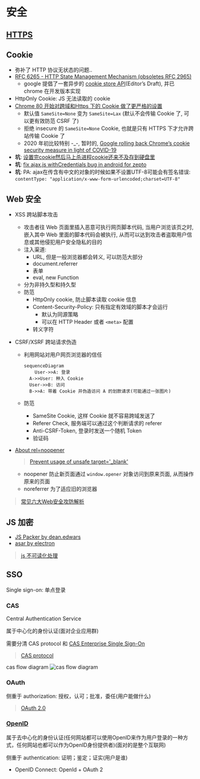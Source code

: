 # 安全

## [HTTPS](2018-05-18-https.md)

## Cookie

* 弥补了 HTTP 协议无状态的问题..
* [RFC 6265 - HTTP State Management Mechanism (obsoletes RFC 2965)](https://tools.ietf.org/html/rfc6265)
  * google 提倡了一套异步的 [cookie store API](https://wicg.github.io/cookie-store/)(Editor’s Draft), 并已 chrome 在开发版本实现
* HttpOnly Cookie: JS 无法读取的 cookie
* [Chrome 80 开始对跨域和Https 下的 Cookie 做了更严格的设置](https://harttle.land/2020/01/27/secure-cookies.html)
  * 默认值 `SameSite=None` 变为 `SameSite=Lax` (默认不会传输 Cookie 了, 可以更有效防范 CSRF 了)
  * 拒绝 insecure 的 `SameSite=None` Cookie, 也就是只有 HTTPS 下才允许跨站传输 Cookie 了
  * 2020 年初比较特别 -_-, 暂时的, [Google rolling back Chrome’s cookie security measure in light of COVID-19](https://9to5google.com/2020/04/03/chrome-rolls-back-cookie/)
* **坑**: [设置完cookie然后马上杀进程cookie还来不及存到硬盘里](https://code.google.com/p/chromium/issues/detail?id=496564)
* **坑**: [fix ajax.js withCredentials bug in android for zepto](https://github.com/madrobby/zepto/pull/935)
* **坑**: PA: ajax在传含有中文的对象的时候如果不设置UTF-8可能会有签名错误: `contentType: "application/x-www-form-urlencoded;charset=UTF-8"`

## Web 安全

* XSS 跨站脚本攻击
  * 攻击者往 Web 页面里插入恶意可执行网页脚本代码, 当用户浏览该页之时, 嵌入其中 Web 里面的脚本代码会被执行, 从而可以达到攻击者盗取用户信息或其他侵犯用户安全隐私的目的
  * 注入渠道:
    * URL, 但是一般浏览器都会转义, 可以防范大部分
    * document.referrer
    * 表单
    * eval, new Function
  * 分为非持久型和持久型
  * 防范
    * HttpOnly cookie, 防止脚本读取 cookie 信息
    * Content-Security-Policy: 只有指定有效域的脚本才会运行
      * 默认为同源策略
      * 可以在 HTTP Header 或者 `<meta>`  配置
    * 转义字符
* CSRF/XSRF 跨站请求伪造
  * 利用网站对用户网页浏览器的信任

    ```mermaid
    sequenceDiagram
    	User->>A: 登录
      A->>User: 种入 Cookie
      User->>B: 访问
      B->>A: 带着 Cookie 并伪造访问 A 的划款请求(可能通过一张图片)
    ```

  * 防范
    * SameSite Cookie, 这样 Cookie  就不容易跨域发送了
    * Referer Check, 服务端可以通过这个判断请求的 referer
    * Anti-CSRF-Token, 登录时发送一个随机 Token
    * 验证码

* [About rel=noopener](https://mathiasbynens.github.io/rel-noopener/#hax)
  > [Prevent usage of unsafe target='_blank'](https://github.com/yannickcr/eslint-plugin-react/blob/master/docs/rules/jsx-no-target-blank.md)
  * noopener 防止新页面通过 `window.opener` 对象访问到原来页面, 从而操作原来的页面
  * noreferrer 为了适应旧的浏览器

> [常见六大Web安全攻防解析](https://github.com/ljianshu/Blog/issues/56)

## JS 加密

* [JS Packer by dean.edwars](http://dean.edwards.name/packer/)
* [asar by electron](https://github.com/electron/asar)

> [js 不可读化处理](https://www.zhihu.com/question/28468459)

## SSO

Single sign-on: 单点登录

### CAS

Central Authentication Service

属于中心化的身份认证(面对企业应用群)

需要分清 CAS protocol 和 [CAS Enterprise Single Sign-On](https://apereo.github.io/cas/4.2.x/planning/Architecture.html)

> [CAS protocol](https://apereo.github.io/cas/4.2.x/protocol/CAS-Protocol.html)

cas flow diagram
![cas flow diagram](https://apereo.github.io/cas/5.1.x/images/cas_flow_diagram.png)

### OAuth

侧重于 authorization: 授权，认可；批准，委任(用户能做什么)

> [OAuth 2.0](https://oauth.net/2/)

### [OpenID](http://openid.net/)

属于去中心化的身份认证(任何网站都可以使用OpenID来作为用户登录的一种方式，任何网站也都可以作为OpenID身份提供者)(面对的是整个互联网)

侧重于 authentication: 证明；鉴定；证实(用户是谁)

* OpenID Connect: OpenId + OAuth 2

